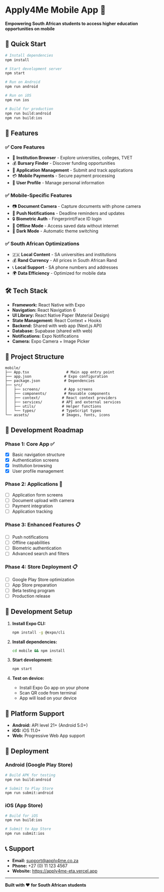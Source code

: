 # Apply4Me Mobile App 📱

**Empowering South African students to access higher education opportunities on mobile**

## 🚀 Quick Start

```bash
# Install dependencies
npm install

# Start development server
npm start

# Run on Android
npm run android

# Run on iOS  
npm run ios

# Build for production
npm run build:android
npm run build:ios
```

## 📱 Features

### ✅ **Core Features**
- 🏫 **Institution Browser** - Explore universities, colleges, TVET
- 💰 **Bursary Finder** - Discover funding opportunities
- 📝 **Application Management** - Submit and track applications
- 💳 **Mobile Payments** - Secure payment processing
- 👤 **User Profile** - Manage personal information

### ✅ **Mobile-Specific Features**
- 📷 **Document Camera** - Capture documents with phone camera
- 📱 **Push Notifications** - Deadline reminders and updates
- 🔒 **Biometric Auth** - Fingerprint/Face ID login
- 📴 **Offline Mode** - Access saved data without internet
- 🌙 **Dark Mode** - Automatic theme switching

### ✅ **South African Optimizations**
- 🇿🇦 **Local Content** - SA universities and institutions
- 💰 **Rand Currency** - All prices in South African Rand
- 📞 **Local Support** - SA phone numbers and addresses
- 🌍 **Data Efficiency** - Optimized for mobile data

## 🛠 Tech Stack

- **Framework:** React Native with Expo
- **Navigation:** React Navigation 6
- **UI Library:** React Native Paper (Material Design)
- **State Management:** React Context + Hooks
- **Backend:** Shared with web app (Next.js API)
- **Database:** Supabase (shared with web)
- **Notifications:** Expo Notifications
- **Camera:** Expo Camera + Image Picker

## 📁 Project Structure

```
mobile/
├── App.tsx                 # Main app entry point
├── app.json               # Expo configuration
├── package.json           # Dependencies
├── src/
│   ├── screens/           # App screens
│   ├── components/        # Reusable components
│   ├── context/          # React context providers
│   ├── services/         # API and external services
│   ├── utils/            # Helper functions
│   └── types/            # TypeScript types
└── assets/               # Images, fonts, icons
```

## 🎯 Development Roadmap

### **Phase 1: Core App** ✅
- [x] Basic navigation structure
- [x] Authentication screens
- [x] Institution browsing
- [x] User profile management

### **Phase 2: Applications** 🚧
- [ ] Application form screens
- [ ] Document upload with camera
- [ ] Payment integration
- [ ] Application tracking

### **Phase 3: Enhanced Features** 📋
- [ ] Push notifications
- [ ] Offline capabilities
- [ ] Biometric authentication
- [ ] Advanced search and filters

### **Phase 4: Store Deployment** 📋
- [ ] Google Play Store optimization
- [ ] App Store preparation
- [ ] Beta testing program
- [ ] Production release

## 🔧 Development Setup

1. **Install Expo CLI:**
   ```bash
   npm install -g @expo/cli
   ```

2. **Install dependencies:**
   ```bash
   cd mobile && npm install
   ```

3. **Start development:**
   ```bash
   npm start
   ```

4. **Test on device:**
   - Install Expo Go app on your phone
   - Scan QR code from terminal
   - App will load on your device

## 📱 Platform Support

- **Android:** API level 21+ (Android 5.0+)
- **iOS:** iOS 11.0+
- **Web:** Progressive Web App support

## 🚀 Deployment

### **Android (Google Play Store)**
```bash
# Build APK for testing
npm run build:android

# Submit to Play Store
npm run submit:android
```

### **iOS (App Store)**
```bash
# Build for iOS
npm run build:ios

# Submit to App Store
npm run submit:ios
```

## 📞 Support

- **Email:** support@apply4me.co.za
- **Phone:** +27 (0) 11 123 4567
- **Website:** https://apply4me-eta.vercel.app

---

**Built with ❤️ for South African students**
